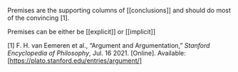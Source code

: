 
Premises are the supporting columns of [[conclusions]] and should do most of the convincing [1].

Premises can be either be [[explicit]] or [[implicit]]

[1] F. H. van Eemeren et al., “Argument and Argumentation,” _Stanford Encyclopedia of Philosophy_, Jul. 16 2021. [Online]. Available: [https://plato.stanford.edu/entries/argument/]